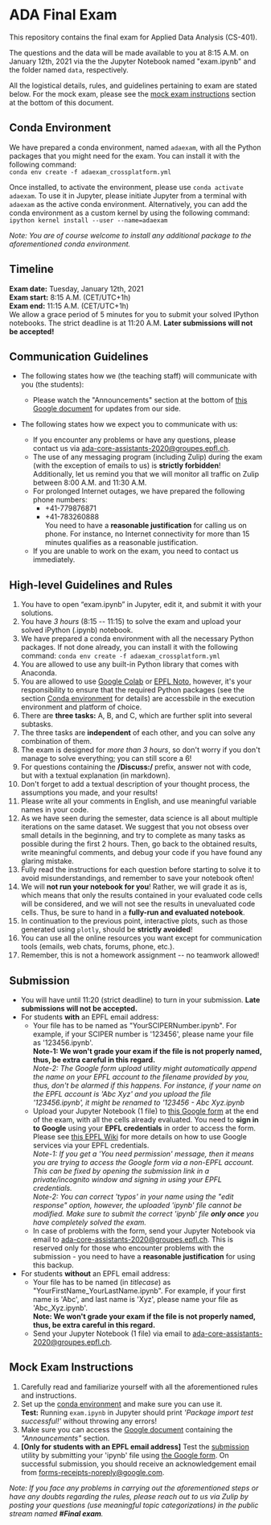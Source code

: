 # ADA Final Exam

This repository contains the final exam for Applied Data Analysis (CS-401).

The questions and the data will be made available to you at 8:15 A.M. on January 12th, 2021 via the the Jupyter Notebook named "exam.ipynb" and the folder named `data`, respectively.

All the logistical details, rules, and guidelines pertaining to exam are stated below. For the mock exam, please see the [mock exam instructions](#Mock-Exam-Instructions) section at the bottom of this document.

## Conda Environment
We have prepared a conda environment, named `adaexam`, with all the Python packages that you might need for the exam. You can install it with the following command:   
`conda env create -f adaexam_crossplatform.yml`   

Once installed, to activate the environment, please use `conda activate adaexam`. To use it in Jupyter, please initiate Jupyter from a terminal with `adaexam` as the active conda environment. Alternatively, you can add the conda environment as a custom kernel by using the following command:   
`ipython kernel install --user --name=adaexam`

*Note: You are of course welcome to install any additional package to the aforementioned conda environment.*

## Timeline
**Exam date:** Tuesday, January 12th, 2021   
**Exam start:** 8:15 A.M. (CET/UTC+1h)   
**Exam end:** 11:15 A.M. (CET/UTC+1h)   
We allow a grace period of 5 minutes for you to submit your solved IPython notebooks. The strict deadline is at 11:20 A.M. **Later submissions will not be accepted!**

## Communication Guidelines
* The following states how we (the teaching staff) will communicate with you (the students):   
   * Please watch the "Announcements" section at the bottom of [this Google document](https://docs.google.com/document/d/186AHQGZ6LnON42ZqWHS6Y_ljcxfcBFqWKFRh-HX01lA/edit?usp=sharing) for updates from our side.

* The following states how we expect you to communicate with us:   
   * If you encounter any problems or have any questions, please contact us via ada-core-assistants-2020@groupes.epfl.ch.    
   * The use of any messaging program (including Zulip) during the exam (with the exception of emails to us) is **strictly forbidden**! Additionally, let us remind you that we will monitor all traffic on Zulip between 8:00 A.M. and 11:30 A.M.
   * For prolonged Internet outages, we have prepared the following phone numbers:
      * +41-779876871
      * +41-783260888   
   You need to have a **reasonable justification** for calling us on phone. For instance, no Internet connectivity for more than 15 minutes qualifies as a reasonable justification.
   * If you are unable to work on the exam, you need to contact us immediately.

## High-level Guidelines and Rules
1. You have to open “exam.ipynb” in Jupyter, edit it, and submit it with your solutions.
2. You have *3 hours* (8:15 -- 11:15) to solve the exam and upload your solved iPython (.ipynb) notebook.
3. We have prepared a conda environment with all the necessary Python packages. If not done already, you can install it with the following command:
`conda env create -f adaexam_crossplatform.yml`
4. You are allowed to use any built-in Python library that comes with Anaconda.
5. You are allowed to use [Google Colab](https://colab.research.google.com/) or [EPFL Noto](https://noto.epfl.ch), however, it's your responsibility to ensure that the required Python packages (see the section [Conda environment](#Conda-environment) for details) are accessbile in the execution environment and platform of choice.
6. There are **three tasks:** A, B, and C, which are further split into several subtasks.
7. The three tasks are **independent** of each other, and you can solve any combination of them.
8. The exam is designed for *more than 3 hours*, so don't worry if you don't manage to solve everything; you can still score a 6!
9. For questions containing the **/Discuss:/** prefix, answer not with code, but with a textual explanation (in markdown).
10. Don't forget to add a textual description of your thought process, the assumptions you made, and your results!
11. Please write all your comments in English, and use meaningful variable names in your code.
12. As we have seen during the semester, data science is all about multiple iterations on the same dataset. We suggest that you not obsess over small details in the beginning, and try to complete as many tasks as possible during the first 2 hours. Then, go back to the obtained results, write meaningful comments, and debug your code if you have found any glaring mistake.
13. Fully read the instructions for each question before starting to solve it to avoid misunderstandings, and remember to save your notebook often!
14. We will **not run your notebook for you**! Rather, we will grade it as is, which means that only the results contained in your evaluated code cells will be considered, and we will not see the results in unevaluated code cells. Thus, be sure to hand in a **fully-run and evaluated notebook**.
15. In continuation to the previous point, interactive plots, such as those generated using `plotly`, should be **strictly avoided**!
16. You can use all the online resources you want except for communication tools (emails, web chats, forums, phone, etc.). 
17. Remember, this is not a homework assignment -- no teamwork allowed!

## Submission
* You will have until 11:20 (strict deadline) to turn in your submission. **Late submissions will not be accepted.**
* For students **with** an EPFL email address:
    * Your file has to be named as "YourSCIPERNumber.ipynb". For example, if your SCIPER number is '123456', please name your file as '123456.ipynb'.   
    **Note-1: We won't grade your exam if the file is not properly named, thus, be extra careful in this regard.**   
    *Note-2: The Google form upload utility might automatically append the name on your EPFL account to the filename provided by you, thus, don't be alarmed if this happens. For instance, if your name on the EPFL account is 'Abc Xyz' and you upload the file '123456.ipynb', it might be renamed to '123456 - Abc Xyz.ipynb*   
    * Upload your Jupyter Notebook (1 file) to [this Google form](https://forms.gle/rDxQYyXQFhFe5X5d7) at the end of the exam, with all the cells already evaluated. You need to **sign in to Google** using your **EPFL credentials** in order to access the form. Please see [this EPFL Wiki](https://wiki.epfl.ch/help-gdrive-en) for more details on how to use Google services via your EPFL credentials.   
    *Note-1: If you get a *'You need permission'* message, then it means you are trying to access the Google form via a non-EPFL account. This can be fixed by opening the submission link in a *private/incognito* window and signing in using your EPFL credentials.*   
    *Note-2: You can correct 'typos' in your name using the "edit response" option, however, the uploaded 'ipynb' file cannot be modified. Make sure to submit the correct 'ipynb' file **only once** you have completely solved the exam.*   
    * In case of problems with the form, send your Jupyter Notebook via email to ada-core-assistants-2020@groupes.epfl.ch. This is reserved only for those who encounter problems with the submission - you need to have a **reasonable justification** for using this backup.
* For students **without** an EPFL email address:
    * Your file has to be named (in *titlecase*) as "YourFirstName_YourLastName.ipynb". For example, if your first name is 'Abc', and last name is 'Xyz', please name your file as 'Abc_Xyz.ipynb'.   
    **Note: We won't grade your exam if the file is not properly named, thus, be extra careful in this regard.**   
    * Send your Jupyter Notebook (1 file) via email to ada-core-assistants-2020@groupes.epfl.ch.

## Mock Exam Instructions
1. Carefully read and familiarize yourself with all the aforementioned rules and instructions.
2. Set up the [conda environment](#Conda-Environment) and make sure you can use it.   
   **Test:** Running `exam.ipynb` in Jupyter should print *'Package import test successful!'* without throwing any errors!
3. Make sure you can access the [Google document](https://docs.google.com/document/d/186AHQGZ6LnON42ZqWHS6Y_ljcxfcBFqWKFRh-HX01lA/edit?usp=sharing) containing the *"Announcements"* section.
4. **[Only for students with an EPFL email address]** Test the [submission](#Submission) utility by submitting your 'ipynb' file using [the Google form](https://forms.gle/rDxQYyXQFhFe5X5d7). On successful submission, you should receive an acknowledgement email from forms-receipts-noreply@google.com.

*Note: If you face any problems in carrying out the aforementioned steps or have any doubts regarding the rules, please reach out to us via Zulip by posting your questions (use meaningful topic categorizations) in the public stream named **#Final exam**.*